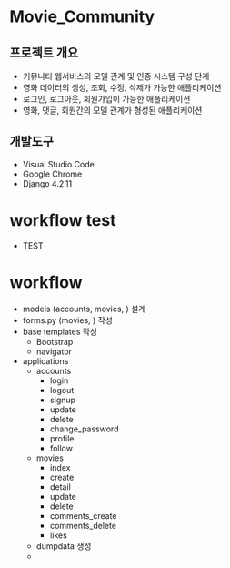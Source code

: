 # Movie_Community

## 프로젝트 개요
- 커뮤니티 웹서비스의 모델 관계 및 인증 시스템 구성 단계
- 영화 데이터의 생성, 조회, 수정, 삭제가 가능한 애플리케이션
- 로그인, 로그아웃, 회원가입이 가능한 애플리케이션
- 영화, 댓글, 회원간의 모델 관계가 형성된 애플리케이션

## 개발도구
- Visual Studio Code
- Google Chrome
- Django 4.2.11


# workflow test
- TEST


# workflow
- models (accounts, movies, ) 설계
- forms.py (movies, ) 작성
- base templates 작성
  - Bootstrap
  - navigator
- applications
  - accounts
    - login
    - logout
    - signup
    - update
    - delete
    - change_password
    - profile
    - follow
  - movies
    - index
    - create
    - detail
    - update
    - delete
    - comments_create
    - comments_delete
    - likes
  - dumpdata 생성
  - 